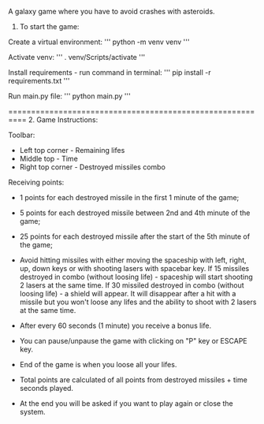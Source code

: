 A galaxy game where you have to avoid crashes with asteroids.

1. To start the game:

Create a virtual environment:
'''
python -m venv venv
'''

Activate venv:
'''
. venv/Scripts/activate
'''

Install requirements - run command in terminal:
'''
pip install -r requirements.txt
'''

Run main.py file:
'''
python main.py
'''

==========================================================
2. Game Instructions:

Toolbar:
  - Left top corner - Remaining lifes
  - Middle top - Time
  - Right top corner - Destroyed missiles combo

Receiving points:
  - 1 points for each destroyed missile in the first 1 minute of the game;
  - 5 points for each destroyed missile between 2nd and 4th minute of the game;
  - 25 points for each destroyed missile after the start of the 5th minute of the game;

- Avoid hitting missiles with either moving the spaceship with left, right, up, down keys or with shooting lasers with spacebar key. If 15 missiles destroyed in combo (without loosing life) - spaceship will start shooting 2 lasers at the same time. If 30 missiled destroyed in combo (without loosing life) - a shield will appear. It will disappear after a hit with a missile but you won't loose any lifes and the ability to shoot with 2 lasers at the same time.
- After every 60 seconds (1 minute) you receive a bonus life.
- You can pause/unpause the game with clicking on "P" key or ESCAPE key.
- End of the game is when you loose all your lifes.
- Total points are calculated of all points from destroyed missiles + time seconds played.
- At the end you will be asked if you want to play again or close the system.